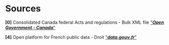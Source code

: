 # Sources

**[0]** Consolidated Canada federal Acts and regulations - Bulk XML file ["**_Open Government - Canada_**"](https://open.canada.ca/data/en/dataset/ff56de85-f8b9-4719-8dff-ecf362adf0af)

**[4]** Open platform for French public data - Droit ["**_data.gouv.fr_**"](https://www.data.gouv.fr/en/search/?q=droit)
